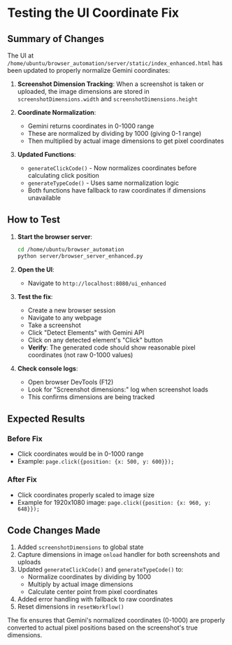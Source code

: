 # Testing the UI Coordinate Fix

## Summary of Changes

The UI at `/home/ubuntu/browser_automation/server/static/index_enhanced.html` has been updated to properly normalize Gemini coordinates:

1. **Screenshot Dimension Tracking**: When a screenshot is taken or uploaded, the image dimensions are stored in `screenshotDimensions.width` and `screenshotDimensions.height`

2. **Coordinate Normalization**: 
   - Gemini returns coordinates in 0-1000 range
   - These are normalized by dividing by 1000 (giving 0-1 range)
   - Then multiplied by actual image dimensions to get pixel coordinates

3. **Updated Functions**:
   - `generateClickCode()` - Now normalizes coordinates before calculating click position
   - `generateTypeCode()` - Uses same normalization logic
   - Both functions have fallback to raw coordinates if dimensions unavailable

## How to Test

1. **Start the browser server**:
   ```bash
   cd /home/ubuntu/browser_automation
   python server/browser_server_enhanced.py
   ```

2. **Open the UI**:
   - Navigate to `http://localhost:8080/ui_enhanced`

3. **Test the fix**:
   - Create a new browser session
   - Navigate to any webpage
   - Take a screenshot
   - Click "Detect Elements" with Gemini API
   - Click on any detected element's "Click" button
   - **Verify**: The generated code should show reasonable pixel coordinates (not raw 0-1000 values)

4. **Check console logs**:
   - Open browser DevTools (F12)
   - Look for "Screenshot dimensions:" log when screenshot loads
   - This confirms dimensions are being tracked

## Expected Results

### Before Fix
- Click coordinates would be in 0-1000 range
- Example: `page.click({position: {x: 500, y: 600}});`

### After Fix  
- Click coordinates properly scaled to image size
- Example for 1920x1080 image: `page.click({position: {x: 960, y: 648}});`

## Code Changes Made

1. Added `screenshotDimensions` to global state
2. Capture dimensions in image `onload` handler for both screenshots and uploads
3. Updated `generateClickCode()` and `generateTypeCode()` to:
   - Normalize coordinates by dividing by 1000
   - Multiply by actual image dimensions
   - Calculate center point from pixel coordinates
4. Added error handling with fallback to raw coordinates
5. Reset dimensions in `resetWorkflow()`

The fix ensures that Gemini's normalized coordinates (0-1000) are properly converted to actual pixel positions based on the screenshot's true dimensions.